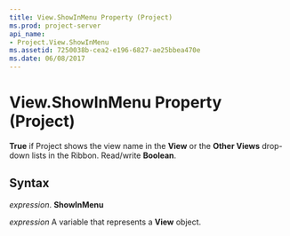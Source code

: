 ```yaml
---
title: View.ShowInMenu Property (Project)
ms.prod: project-server
api_name:
- Project.View.ShowInMenu
ms.assetid: 7250038b-cea2-e196-6827-ae25bbea470e
ms.date: 06/08/2017
---
```



# View.ShowInMenu Property (Project)

 **True** if Project shows the view name in the **View** or the **Other Views** drop-down lists in the Ribbon. Read/write **Boolean**.


## Syntax

 _expression_. **ShowInMenu**

 _expression_ A variable that represents a **View** object.


